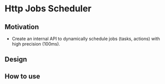# Http Jobs Scheduler

## Motivation
* Create an internal API to dynamically schedule jobs (tasks, actions) with high precision (100ms).

## Design

## How to use
